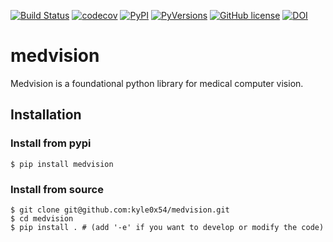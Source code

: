 [![Build Status](https://img.shields.io/travis/kyle0x54/medvision.svg?label=Linux%20build%20%40%20Travis%20CI&style=flat)](https://travis-ci.org/kyle0x54/medvision)
[![codecov](https://codecov.io/gh/kyle0x54/medvision/branch/master/graph/badge.svg)](https://codecov.io/gh/kyle0x54/medvision)
[![PyPI](https://img.shields.io/pypi/v/medvision.svg?colorB=blue&style=flat)](https://pypi.org/project/medvision/)
[![PyVersions](https://img.shields.io/pypi/pyversions/medvision.svg?style=flat)](https://pypi.org/project/medvision/)
[![GitHub license](https://img.shields.io/github/license/kyle0x54/medvision.svg?style=flat)](https://github.com/kyle0x54/medvision/blob/master/LICENSE)
[![DOI](https://zenodo.org/badge/167765585.svg)](https://zenodo.org/badge/latestdoi/167765585)

# medvision

Medvision is a foundational python library for medical computer vision.

## Installation

### Install from pypi

    $ pip install medvision

### Install from source

    $ git clone git@github.com:kyle0x54/medvision.git
    $ cd medvision
    $ pip install . # (add '-e' if you want to develop or modify the code)

